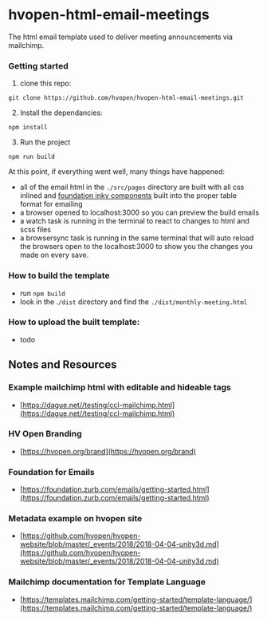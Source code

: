 # hvopen-html-email-meetings
The html email template used to deliver meeting announcements via mailchimp.

### Getting started
1. clone this repo:
```
git clone https://github.com/hvopen/hvopen-html-email-meetings.git
```

2. Install the dependancies:
```
npm install
```

3. Run the project
```
npm run build
```

At this point, if everything went well, many things have happened:
- all of the email html in the `./src/pages` directory are built with all css inlined and [foundation inky components]() built into the proper table format for emailing
- a browser opened to localhost:3000 so you can preview the build emails
- a watch task is running in the terminal to react to changes to html and scss files
- a browsersync task is running in the same terminal that will auto reload the browsers open to the localhost:3000 to show you the changes you made on every save.

### How to build the template
- run `npm build`
- look in the .`/dist` directory and find the `./dist/monthly-meeting.html`

### How to upload the built template:
- todo


## Notes and Resources

### Example mailchimp html with editable and hideable tags
- [https://dague.net//testing/ccl-mailchimp.html](https://dague.net//testing/ccl-mailchimp.html)

### HV Open Branding
- [https://hvopen.org/brand](https://hvopen.org/brand)

### Foundation for Emails
- [https://foundation.zurb.com/emails/getting-started.html](https://foundation.zurb.com/emails/getting-started.html)

### Metadata example on hvopen site
- [https://github.com/hvopen/hvopen-website/blob/master/_events/2018/2018-04-04-unity3d.md](https://github.com/hvopen/hvopen-website/blob/master/_events/2018/2018-04-04-unity3d.md)

### Mailchimp documentation for Template Language
- [https://templates.mailchimp.com/getting-started/template-language/](https://templates.mailchimp.com/getting-started/template-language/)
